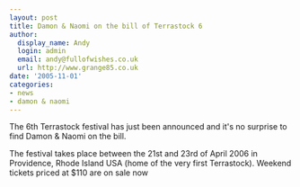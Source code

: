 ```yaml
---
layout: post
title: Damon & Naomi on the bill of Terrastock 6
author:
  display_name: Andy
  login: admin
  email: andy@fullofwishes.co.uk
  url: http://www.grange85.co.uk
date: '2005-11-01'
categories:
- news
- damon & naomi
---
```

The 6th Terrastock festival has just been announced and it's no surprise to
find Damon & Naomi on the bill.


The festival takes place between the 21st and 23rd of April 2006 in
Providence, Rhode Island USA (home of the very first Terrastock). Weekend
tickets priced at $110 are on sale now



